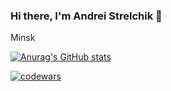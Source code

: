 ### Hi there, I'm Andrei Strelchik 👋
Minsk 

[![Anurag's GitHub stats](https://github-readme-stats.vercel.app/api?username=thestrelchik&show_icons=true&theme=tokyonight)](https://github.com/anuraghazra/github-readme-stats)

[![codewars](https://www.codewars.com/users/rsschool_c4321e6026812d6a/badges/small)](https://www.codewars.com/users/rsschool_c4321e6026812d6a) 
